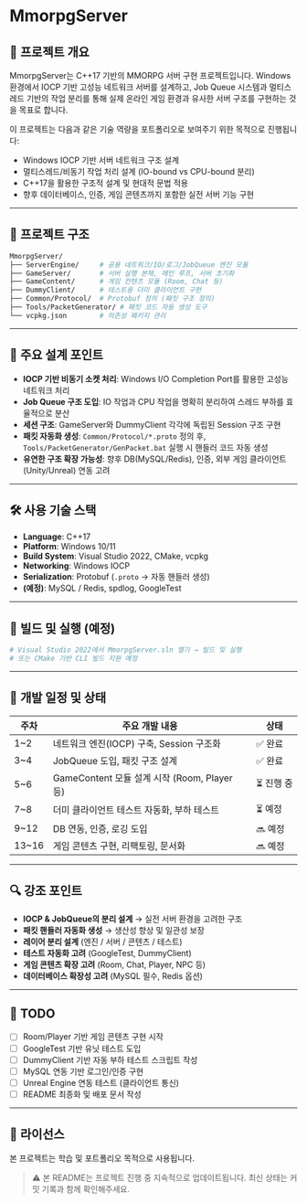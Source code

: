 # MmorpgServer

## 🧩 프로젝트 개요

MmorpgServer는 C++17 기반의 MMORPG 서버 구현 프로젝트입니다. Windows 환경에서 IOCP 기반 고성능 네트워크 서버를 설계하고, Job Queue 시스템과 멀티스레드 기반의 작업 분리를 통해 실제 온라인 게임 환경과 유사한 서버 구조를 구현하는 것을 목표로 합니다.

이 프로젝트는 다음과 같은 기술 역량을 포트폴리오로 보여주기 위한 목적으로 진행됩니다:

* Windows IOCP 기반 서버 네트워크 구조 설계
* 멀티스레드/비동기 작업 처리 설계 (IO-bound vs CPU-bound 분리)
* C++17을 활용한 구조적 설계 및 현대적 문법 적용
* 향후 데이터베이스, 인증, 게임 콘텐츠까지 포함한 실전 서버 기능 구현

---

## 📁 프로젝트 구조

```bash
MmorpgServer/
├── ServerEngine/     # 공용 네트워크/IO/로그/JobQueue 엔진 모듈
├── GameServer/       # 서버 실행 본체, 메인 루프, 서버 초기화
├── GameContent/      # 게임 컨텐츠 모듈 (Room, Chat 등)
├── DummyClient/      # 테스트용 더미 클라이언트 구현
├── Common/Protocol/  # Protobuf 정의 (패킷 구조 정의)
├── Tools/PacketGenerator/ # 패킷 코드 자동 생성 도구
└── vcpkg.json        # 의존성 패키지 관리
```

---

## 🧪 주요 설계 포인트

* **IOCP 기반 비동기 소켓 처리**: Windows I/O Completion Port를 활용한 고성능 네트워크 처리
* **Job Queue 구조 도입**: IO 작업과 CPU 작업을 명확히 분리하여 스레드 부하를 효율적으로 분산
* **세션 구조**: GameServer와 DummyClient 각각에 독립된 Session 구조 구현
* **패킷 자동화 생성**: `Common/Protocol/*.proto` 정의 후, `Tools/PacketGenerator/GenPacket.bat` 실행 시 핸들러 코드 자동 생성
* **유연한 구조 확장 가능성**: 향후 DB(MySQL/Redis), 인증, 외부 게임 클라이언트(Unity/Unreal) 연동 고려

---

## 🛠️ 사용 기술 스택

* **Language**: C++17
* **Platform**: Windows 10/11
* **Build System**: Visual Studio 2022, CMake, vcpkg
* **Networking**: Windows IOCP
* **Serialization**: Protobuf (`.proto` → 자동 핸들러 생성)
* **(예정)**: MySQL / Redis, spdlog, GoogleTest

---

## 🚀 빌드 및 실행 (예정)

```bash
# Visual Studio 2022에서 MmorpgServer.sln 열기 → 빌드 및 실행
# 또는 CMake 기반 CLI 빌드 지원 예정
```

---

## 🧭 개발 일정 및 상태

| 주차     | 주요 개발 내용                              | 상태     |
| ------ | ------------------------------------- | ------ |
| 1\~2   | 네트워크 엔진(IOCP) 구축, Session 구조화         | ✅ 완료   |
| 3\~4   | JobQueue 도입, 패킷 구조 설계                 | ✅ 완료   |
| 5\~6   | GameContent 모듈 설계 시작 (Room, Player 등) | ⏳ 진행 중 |
| 7\~8   | 더미 클라이언트 테스트 자동화, 부하 테스트              | ⏳ 예정   |
| 9\~12  | DB 연동, 인증, 로깅 도입                      | 🔜 예정  |
| 13\~16 | 게임 콘텐츠 구현, 리팩토링, 문서화                  | 🔜 예정  |

---

## 🔍 강조 포인트

* **IOCP & JobQueue의 분리 설계** → 실전 서버 환경을 고려한 구조
* **패킷 핸들러 자동화 생성** → 생산성 향상 및 일관성 보장
* **레이어 분리 설계** (엔진 / 서버 / 콘텐츠 / 테스트)
* **테스트 자동화 고려** (GoogleTest, DummyClient)
* **게임 콘텐츠 확장 고려** (Room, Chat, Player, NPC 등)
* **데이터베이스 확장성 고려** (MySQL 필수, Redis 옵션)

---

## 📌 TODO

* [ ] Room/Player 기반 게임 콘텐츠 구현 시작
* [ ] GoogleTest 기반 유닛 테스트 도입
* [ ] DummyClient 기반 자동 부하 테스트 스크립트 작성
* [ ] MySQL 연동 기반 로그인/인증 구현
* [ ] Unreal Engine 연동 테스트 (클라이언트 통신)
* [ ] README 최종화 및 배포 문서 작성

---

## 📜 라이선스

본 프로젝트는 학습 및 포트폴리오 목적으로 사용됩니다.

> ⚠️ 본 README는 프로젝트 진행 중 지속적으로 업데이트됩니다. 최신 상태는 커밋 기록과 함께 확인해주세요.
